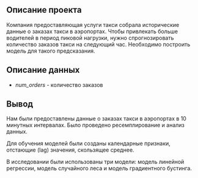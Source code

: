 ## Описание проекта
Компания предоставляющая услуги такси собрала исторические данные о заказах такси в аэропортах. Чтобы привлекать больше водителей в период пиковой нагрузки, нужно спрогнозировать количество заказов такси на следующий час. Необходимо построить модель для такого предсказания.

## Описание данных
- _num_orders_ - количество заказов

## Вывод
Нам были предоставлены данные о заказах такси в аэропортах в 10 минутных интервалах. Было проведено ресемплирование и анализ данных.

Для обучения моделей были созданы календарные признаки, отстающие (lag) значения, скользящее среднее.

В исследовании были использованы три модели: модель линейной регрессии, модель случайного леса и модель градиентного бустинга.
